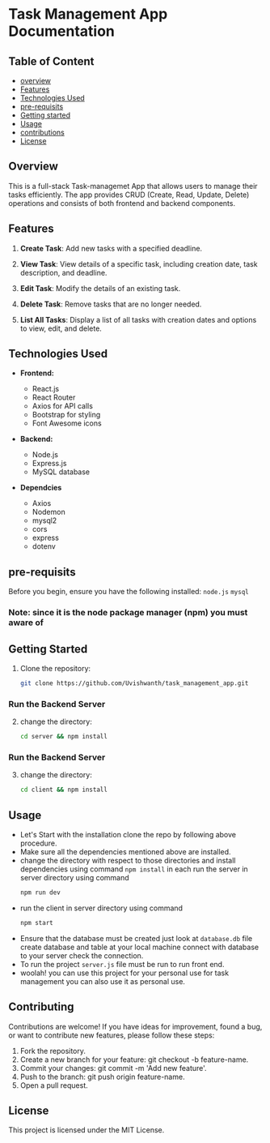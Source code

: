 # Task Management App Documentation



## Table of Content

- [overview](#overview)
- [Features](#features)
- [Technologies Used](#technologies-used)
- [pre-requisits](#pre-requisits)
- [Getting started](#getting-started)
- [Usage](#usage)
- [contributions](#contributing)
- [License](#license)



## Overview
This is a full-stack Task-managemet App that allows users to manage their tasks efficiently. The app provides CRUD (Create, Read, Update, Delete) operations and consists of both frontend and backend components.

## Features

1. **Create Task**: Add new tasks with a specified deadline.

2. **View Task**: View details of a specific task, including creation date, task description, and deadline.

3. **Edit Task**: Modify the details of an existing task.

4. **Delete Task**: Remove tasks that are no longer needed.

5. **List All Tasks**: Display a list of all tasks with creation dates and options to view, edit, and delete.

## Technologies Used
- **Frontend:**
  - React.js
  - React Router
  - Axios for API calls
  - Bootstrap for styling
  - Font Awesome icons

- **Backend:**
  - Node.js
  - Express.js
  - MySQL database

-  **Dependcies**
    - Axios
    - Nodemon
    - mysql2
    - cors
    - express
    - dotenv

## pre-requisits
Before you begin, ensure you have the following installed:
     `node.js`
     `mysql`

### Note: since it is the node package manager (npm) you must aware of

## Getting Started
1. Clone the repository:
   ```bash
   git clone https://github.com/Uvishwanth/task_management_app.git

### Run the Backend Server 
2. change the directory:
    ```bash
   cd server && npm install

### Run the Backend Server 

3. change the directory:
    ```bash
   cd client && npm install

## Usage

- Let's Start with the installation clone the repo by following above procedure.
- Make sure all the dependencies mentioned above are installed.
- change the directory with respect to those directories and install dependencies using command `npm install` in each
    run the server in server directory using command 
    ```bash
    npm run dev
- run the client in server directory using command
    ```bash
    npm start
- Ensure that the database must be created just look at `database.db` file create database and table at your local machine connect with database to your server check the connection.
- To run the project `server.js` file must be run to run front end.
- woolah! you can use this project for your personal use for task management you can also use it as personal use.

## Contributing
Contributions are welcome! If you have ideas for improvement, found a bug, or want to contribute new features, please follow these steps:

1. Fork the repository.
2. Create a new branch for your feature: git checkout -b feature-name.
3. Commit your changes: git commit -m 'Add new feature'.
4. Push to the branch: git push origin feature-name.
5. Open a pull request.

## License

This project is licensed under the MIT License.